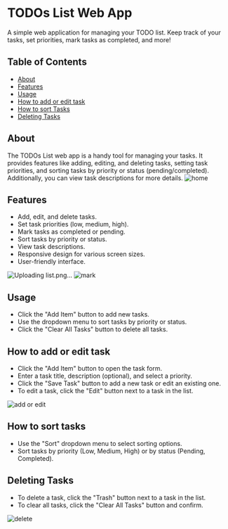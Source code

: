 # TODOs List Web App

A simple web application for managing your TODO list. Keep track of your tasks, set priorities, mark tasks as completed, and more!

## Table of Contents

- [About](#about)
- [Features](#features)
- [Usage](#usage)
- [How to add or edit task](#how-to-add-or-edit-task)
- [How to sort Tasks](#how-to-sort-tasks)
- [Deleting Tasks](#deleting-tasks)

## About

The TODOs List web app is a handy tool for managing your tasks. It provides features like adding, editing, and deleting tasks, setting task priorities, and sorting tasks by priority or status (pending/completed). Additionally, you can view task descriptions for more details.
![home](https://github.com/Dheerajk99/Todo_list/assets/104593008/7f8ab94d-7b48-4dad-977e-2221c7413521)


## Features

- Add, edit, and delete tasks.
- Set task priorities (low, medium, high).
- Mark tasks as completed or pending.
- Sort tasks by priority or status.
- View task descriptions.
- Responsive design for various screen sizes.
- User-friendly interface.

![Uploading list.png…]()
![mark](https://github.com/Dheerajk99/Todo_list/assets/104593008/535315d3-2d3e-44d4-8bdb-a7d3a63e7901)


##  Usage

- Click the "Add Item" button to add new tasks.
- Use the dropdown menu to sort tasks by priority or status.
- Click the "Clear All Tasks" button to delete all tasks.

## How to add or edit task

- Click the "Add Item" button to open the task form.
- Enter a task title, description (optional), and select a priority.
- Click the "Save Task" button to add a new task or edit an existing one.
- To edit a task, click the "Edit" button next to a task in the list.

 ![add or edit](https://github.com/Dheerajk99/Todo_list/assets/104593008/87dd3fb8-2943-4f3c-844b-7cf95a28a965)


## How to sort tasks

- Use the "Sort" dropdown menu to select sorting options.
- Sort tasks by priority (Low, Medium, High) or by status (Pending, Completed).

## Deleting Tasks

- To delete a task, click the "Trash" button next to a task in the list.
- To clear all tasks, click the "Clear All Tasks" button and confirm.

  
![delete](https://github.com/Dheerajk99/Todo_list/assets/104593008/1608459d-1574-481d-b795-c6a4bd5f0cfe)

